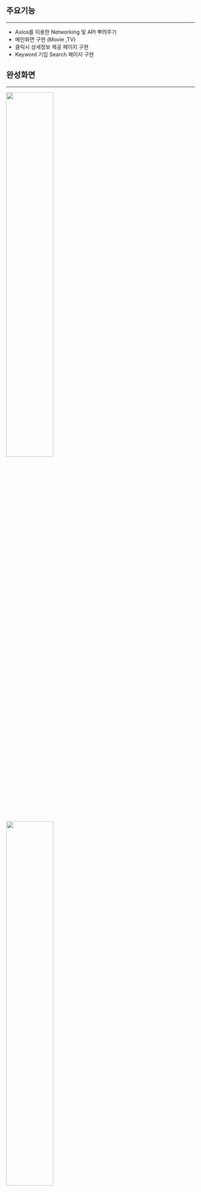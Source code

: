## 주요기능

-----------------
- Axios를 이용한 Networking 및 API 뿌려주기
- 메인화면 구현 (Movie ,TV)
- 클릭시 상세정보 제공 페이지 구현
- Keyword 기입 Search 페이지 구현

## 완성화면

-----------------

<img src="https://user-images.githubusercontent.com/60862525/92948395-44831580-f494-11ea-8ea4-76ddb40918b7.gif" width="50%">
<img src="https://user-images.githubusercontent.com/60862525/92948445-58c71280-f494-11ea-82fc-51ce63c8457c.gif" width="50%">


## 활용한 기술
-----------------
- nodeJS, React, Axios(NetWorking)
- Netlify, TMDB
- PosterImage, DetailPosterImage etc.

## 스터디 노트
-----------------

### _Axios를 이용한 API 네트워킹_

- API를 활용해 원하는 항목 뿌려주기(Popular, Now-Playing etc.)
- http 서보와의 통신을 위해 네트워크 라이브러리 Axios를 사용했고 이를 통해서 모듈화 진행
- Postman을 활용해 서버연결 테스트 및 결과값 체크

**_API 연결 방식 스터디_**

1. 네트워킹 하기위해 axios.create(baseUrl, api_key) 상수화
2. 원하는 정보 추출을 위한 불러오기 함수 생성
<img src="https://user-images.githubusercontent.com/60862525/92948507-6e3c3c80-f494-11ea-972d-233e7a77d0f4.png">
3. 조건문을 통한 특정 정보 추출

~~~
{nowPlaying && nowPlaying.length > 0 && (
    <Section title="Now-Playing">
        {nowPlaying.map(movie =>
            <Poster
                key={movie.id}
                id={movie.id}
                imageUrl={movie.poster_path}
                title={movie.title}
                year={movie.release_date}
                rating={movie.vote_average}
                isMovie={true}
            />
        )}
    </Section>

)}

~~~

### Keyword  검색으로 값 불러오기

1. 초기 상태값 정해주기
~~~
state = {
    movieResults: null,
    tvResults: null,
    keyword: "",
    loading: false,
    error: null
}
~~~

2. Keyword 함수 만들기

~~~
handleSubmit = event => {
    // 이것해줘야 키워드 값이 인식이 된다.
    event.preventDefault();
    const {keyword} = this.state;
    if (keyword !== "") {
        this.searchByKeyword();
    }
};

1. 비동기방식으로 진행
2. try에 대한 결과값을 상수화 및 상태값 재선언
searchByKeyword = async () => {
    const {keyword} = this.state;
    this.setState({loading: true})
    try {
        const {
            data : { results: movieResults}
        } = await moviesApi.search(keyword)
        const {
            data : { results: tvResults}
        } = await tvApi.search(keyword)
        this.setState({
            movieResults, tvResults
        });
    } catch {
        this.setState({error: "can't find results"});
    } finally {
        this.setState({loading: false});
    }
};

~~~
 
3. Keyword에 반응하는 검색창 생성

~~~
<Form onSubmit={handleSubmit}>
    <Input
        placeholder="Search Movies or Tv Shows..."
        value={keyword}
        onChange={updateKeyword}
    />
</Form>
~~~

### 클릭시 상세정보 보여주기
- Link를 활용해 클릭시 이동
- API 데이터를 이용해 원하는 정보 mapping

~~~
<Link to={isMovie ? `/movie/${id}` : `/show/${id}`}>
~~~

<img src="https://user-images.githubusercontent.com/60862525/92949207-aa23d180-f495-11ea-919c-da5692c94751.png" width="50%">

## To Do List

✔︎ axios networking 숙련도 장승
✔︎ 비동기 방식(Loading)에 대해서 좀더 이해하기
✔︎ 상태값(라이프사이클) 변화 구조 더 공부하기


